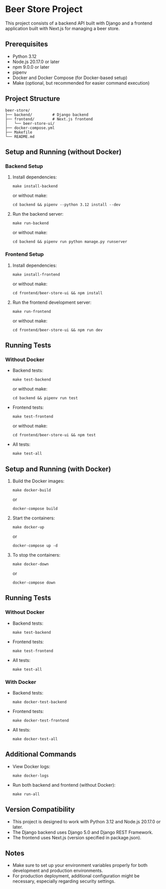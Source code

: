# Beer Store Project

This project consists of a backend API built with Django and a frontend application built with Next.js for managing a beer store.

## Prerequisites

- Python 3.12
- Node.js 20.17.0 or later
- npm 9.0.0 or later
- pipenv
- Docker and Docker Compose (for Docker-based setup)
- Make (optional, but recommended for easier command execution)

## Project Structure

```
beer-store/
├── backend/         # Django backend
├── frontend/        # Next.js frontend
│   └── beer-store-ui/
├── docker-compose.yml
├── Makefile
└── README.md
```

## Setup and Running (without Docker)

### Backend Setup

1. Install dependencies:

   ```
   make install-backend
   ```

   or without make:

   ```
   cd backend && pipenv --python 3.12 install --dev
   ```

2. Run the backend server:
   ```
   make run-backend
   ```
   or without make:
   ```
   cd backend && pipenv run python manage.py runserver
   ```

### Frontend Setup

1. Install dependencies:

   ```
   make install-frontend
   ```

   or without make:

   ```
   cd frontend/beer-store-ui && npm install
   ```

2. Run the frontend development server:
   ```
   make run-frontend
   ```
   or without make:
   ```
   cd frontend/beer-store-ui && npm run dev
   ```

## Running Tests

### Without Docker

- Backend tests:

  ```
  make test-backend
  ```

  or without make:

  ```
  cd backend && pipenv run test
  ```

- Frontend tests:

  ```
  make test-frontend
  ```

  or without make:

  ```
  cd frontend/beer-store-ui && npm test
  ```

- All tests:
  ```
  make test-all
  ```

## Setup and Running (with Docker)

1. Build the Docker images:

   ```
   make docker-build
   ```

   or

   ```
   docker-compose build
   ```

2. Start the containers:

   ```
   make docker-up
   ```

   or

   ```
   docker-compose up -d
   ```

3. To stop the containers:
   ```
   make docker-down
   ```
   or
   ```
   docker-compose down
   ```

## Running Tests

### Without Docker

- Backend tests:

  ```
  make test-backend
  ```

- Frontend tests:

  ```
  make test-frontend
  ```

- All tests:
  ```
  make test-all
  ```

### With Docker

- Backend tests:

  ```
  make docker-test-backend
  ```

- Frontend tests:

  ```
  make docker-test-frontend
  ```

- All tests:
  ```
  make docker-test-all
  ```

## Additional Commands

- View Docker logs:

  ```
  make docker-logs
  ```

- Run both backend and frontend (without Docker):
  ```
  make run-all
  ```

## Version Compatibility

- This project is designed to work with Python 3.12 and Node.js 20.17.0 or later.
- The Django backend uses Django 5.0 and Django REST Framework.
- The frontend uses Next.js (version specified in package.json).

## Notes

- Make sure to set up your environment variables properly for both development and production environments.
- For production deployment, additional configuration might be necessary, especially regarding security settings.
